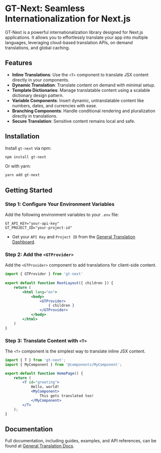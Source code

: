 # GT-Next: Seamless Internationalization for Next.js

GT-Next is a powerful internationalization library designed for Next.js applications. It allows you to effortlessly translate your app into multiple languages, leveraging cloud-based translation APIs, on demand translations, and global caching.

## Features

- **Inline Translations**: Use the `<T>` component to translate JSX content directly in your components.
- **Dynamic Translation**: Translate content on demand with minimal setup.
- **Template Dictionaries**: Manage translatable content using a scalable dictionary design pattern.
- **Variable Components**: Insert dynamic, untranslatable content like numbers, dates, and currencies with ease.
- **Branching Components**: Handle conditional rendering and pluralization directly in translations.
- **Secure Translation**: Sensitive content remains local and safe.

## Installation

Install `gt-next` via npm:

```bash
npm install gt-next
```

Or with yarn:

```bash
yarn add gt-next
```

## Getting Started

### Step 1: Configure Your Environment Variables

Add the following environment variables to your `.env` file:

```
GT_API_KEY="your-api-key"
GT_PROJECT_ID="your-project-id"
```

 * Get your `API Key` and `Project ID` from the [General Translation Dashboard](https://www.generaltranslation.com).

### Step 2: Add the `<GTProvider>`

Add the `<GTProvider>` component to add translations for client-side
content.
```jsx
import { GTProvider } from 'gt-next'
 
export default function RootLayout({ children }) {
    return (
        <html lang="en">
            <body>
                <GTProvider>
                    { children }
                </GTProvider>
            </body>
        </html>
    )
}
```

### Step 3: Translate Content with `<T>`

The `<T>` component is the simplest way to translate inline JSX content.
```jsx
import { T } from 'gt-next';
import { MyComponent } from '@components/MyComponent';

export default function HomePage() {
    return (
        <T id="greeting">
            Hello, world!
            <MyComponent>
                This gets translated too!
            </MyComponent>
        </T>
    );
}
```


## Documentation

Full documentation, including guides, examples, and API references, can be found at [General Translation Docs](www.generaltranslation.com/docs).
